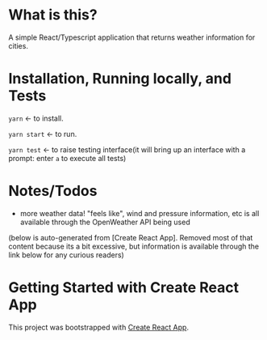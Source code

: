 # What is this?
A simple React/Typescript application that returns weather information for cities.

# Installation, Running locally, and Tests
`yarn` <- to install.

`yarn start` <- to run.

`yarn test` <- to raise testing interface(it will bring up an interface with a prompt: enter `a` to execute all tests)

# Notes/Todos
* more weather data! "feels like", wind and pressure information, etc is all available through the OpenWeather API being used


(below is auto-generated from [Create React App]. Removed most of that content because its a bit excessive, but information is available through the link below for any curious readers)
# Getting Started with Create React App

This project was bootstrapped with [Create React App](https://github.com/facebook/create-react-app).